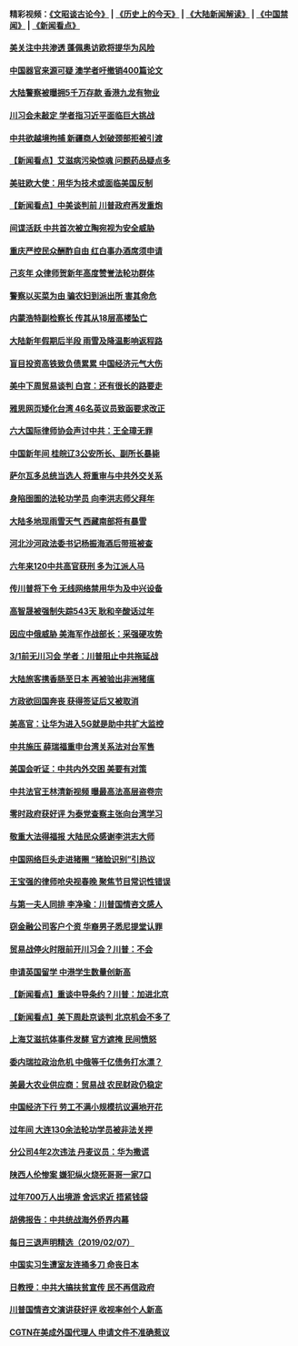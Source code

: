 #### 精彩视频：[《文昭谈古论今》](http://45.32.25.56/wenzhao) | [《历史上的今天》](http://45.32.25.56/today-in-history) | [《大陆新闻解读》](http://45.32.25.56/ntdtv-comedy) | [《中国禁闻》](http://45.32.25.56/ntdtv-news) | [《新闻看点》](http://45.32.25.56/news-insight) 

 #### [美关注中共渗透 蓬佩奥访欧将提华为风险](../pages/nsc413/n11032871.md?t=02090031) 

#### [中国器官来源可疑 澳学者吁撤销400篇论文](../pages/nsc413/n11032256.md?t=02090031) 

#### [大陆警察被曝拥5千万存款 香港九龙有物业](../pages/nsc413/n11033135.md?t=02090031) 

#### [川习会未敲定 学者指习近平面临巨大挑战](../pages/nsc413/n11032752.md?t=02090031) 

#### [中共欲越境拘捕 新疆商人划破颈部拒被引渡](../pages/nsc413/n11032947.md?t=02090031) 

#### [【新闻看点】艾滋病污染惊魂 问题药品疑点多](../pages/nsc413/n11032809.md?t=02090031) 

#### [美驻欧大使：用华为技术或面临美国反制](../pages/nsc413/n11033036.md?t=02090031) 

#### [【新闻看点】中美谈判前 川普政府再发重炮](../pages/nsc413/n11032676.md?t=02090031) 

#### [间谍活跃 中共首次被立陶宛视为安全威胁](../pages/nsc413/n11032894.md?t=02090031) 

#### [重庆严控民众酬酢自由 红白事办酒席须申请](../pages/nsc413/n11032890.md?t=02090031) 

#### [己亥年 众律师贺新年高度赞誉法轮功群体](../pages/nsc413/n11031426.md?t=02090031) 

#### [警察以买菜为由 骗农妇到派出所 害其命危](../pages/nsc413/n11032835.md?t=02090031) 

#### [内蒙浩特副检察长 传其从18层高楼坠亡](../pages/nsc413/n11032731.md?t=02090031) 

#### [大陆新年假期后半段 雨雪及降温影响返程路](../pages/nsc413/n11032700.md?t=02090031) 

#### [盲目投资高铁致负债累累 中国经济元气大伤](../pages/nsc413/n11032528.md?t=02090031) 

#### [美中下周贸易谈判 白宫：还有很长的路要走](../pages/nsc413/n11032579.md?t=02090031) 

#### [雅思网页矮化台湾 46名英议员致函要求改正](../pages/nsc413/n11032619.md?t=02090031) 

#### [六大国际律师协会声讨中共：王全璋无罪](../pages/nsc413/n11032531.md?t=02090031) 

#### [中国新年间 桂皖辽3公安所长、副所长暴毙](../pages/nsc413/n11032348.md?t=02090031) 

#### [萨尔瓦多总统当选人 将重审与中共外交关系](../pages/nsc413/n11032507.md?t=02090031) 

#### [身陷囹圄的法轮功学员 向李洪志师父拜年](../pages/nsc413/n11030993.md?t=02090031) 

#### [大陆多地现雨雪天气 西藏南部将有暴雪](../pages/nsc413/n11031583.md?t=02090031) 

#### [河北沙河政法委书记杨振海酒后带班被查](../pages/nsc413/n11032391.md?t=02090031) 

#### [六年来120中共高官获刑 多为江派人马](../pages/nsc413/n11032295.md?t=02090031) 

#### [传川普将下令 无线网络禁用华为及中兴设备](../pages/nsc413/n11031804.md?t=02090031) 

#### [高智晟被强制失踪543天 耿和辛酸话过年](../pages/nsc413/n11032237.md?t=02090031) 

#### [因应中俄威胁 美海军作战部长：采强硬攻势](../pages/nsc413/n11032214.md?t=02090031) 

#### [3/1前无川习会 学者：川普阻止中共拖延战](../pages/nsc413/n11032087.md?t=02090031) 


#### [大陆旅客携香肠至日本 再被验出非洲猪瘟](../pages/nsc413/n11032030.md?t=02090031) 

#### [方政欲回国奔丧 获得签证后又被取消](../pages/nsc413/n11032063.md?t=02090031) 

#### [美高官：让华为进入5G就是助中共扩大监控](../pages/nsc413/n11031398.md?t=02090031) 

#### [中共施压 薛瑞福重申台湾关系法对台军售](../pages/nsc413/n11032007.md?t=02090031) 

#### [美国会听证：中共内外交困 美要有对策](../pages/nsc413/n11031364.md?t=02090031) 

#### [中共法官王林清新视频 曝最高法高层盗卷宗](../pages/nsc413/n11031755.md?t=02090031) 

#### [零时政府获好评 为泰党查察主张向台湾学习](../pages/nsc413/n11031794.md?t=02090031) 

#### [敬重大法得福报 大陆民众感谢李洪志大师](../pages/nsc413/n11028216.md?t=02090031) 

#### [中国网络巨头走进猪圈 “猪脸识别”引热议](../pages/nsc413/n11031421.md?t=02090031) 

#### [王宝强的律师呛央视春晚 聚焦节目常识性错误](../pages/nsc413/n11030984.md?t=02090031) 

#### [与第一夫人同排 李净瑜：川普国情咨文感人](../pages/nsc413/n11031127.md?t=02090031) 

#### [窃金融公司客户个资 华裔男子悉尼提堂认罪](../pages/nsc413/n11029672.md?t=02090031) 

#### [贸易战停火时限前开川习会？川普：不会](../pages/nsc413/n11031036.md?t=02090031) 

#### [申请英国留学 中港学生数量创新高](../pages/nsc413/n11031065.md?t=02090031) 

#### [【新闻看点】重谈中导条约？川普：加进北京](../pages/nsc413/n11031006.md?t=02090031) 

#### [【新闻看点】美下周赴京谈判 北京机会不多了](../pages/nsc413/n11030801.md?t=02090031) 

#### [上海艾滋抗体事件发酵 官方遮掩 民间愤怒](../pages/nsc413/n11029935.md?t=02090031) 

#### [委内瑞拉政治危机 中俄等千亿债务打水漂？](../pages/nsc413/n11030947.md?t=02090031) 

#### [美最大农业供应商：贸易战 农民财政仍稳定](../pages/nsc413/n11031011.md?t=02090031) 

#### [中国经济下行 劳工不满小规模抗议遍地开花](../pages/nsc413/n11030907.md?t=02090031) 

#### [过年间 大连130余法轮功学员被非法关押](../pages/nsc413/n11030794.md?t=02090031) 

#### [分公司4年2次违法 丹麦议员：华为撒谎](../pages/nsc413/n11030843.md?t=02090031) 

#### [陕西人伦惨案 嫌犯纵火烧死哥哥一家7口](../pages/nsc413/n11030779.md?t=02090031) 

#### [过年700万人出境游 舍远求近 捂紧钱袋](../pages/nsc413/n11030789.md?t=02090031) 

#### [胡佛报告：中共统战海外侨界内幕](../pages/nsc413/n11030735.md?t=02090031) 

#### [每日三退声明精选（2019/02/07）](../pages/nsc413/n11030840.md?t=02090031) 


#### [中国实习生遭室友连捅多刀 命丧日本](../pages/nsc413/n11030738.md?t=02090031) 

#### [日教授：中共大搞扶贫宣传 民不再信政府](../pages/nsc413/n11029983.md?t=02090031) 

#### [川普国情咨文演讲获好评 收视率创个人新高](../pages/nsc413/n11029891.md?t=02090031) 

#### [CGTN在美成外国代理人 申请文件不准确惹议](../pages/nsc413/n11028976.md?t=02090031) 

